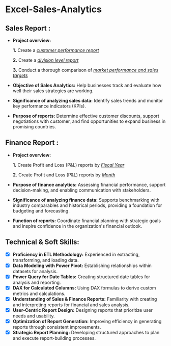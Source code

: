 # Excel-Sales-Analytics
## Sales Report :


- **Project overview:** 

     **1.** Create a _[customer performance report](https://github.com/AbhiAnki123/Excel-Sales-Analytics/blob/main/Customer%20Performance%20Report.pdf)_

     **2.** Create a _[division level report](https://github.com/AbhiAnki123/Excel-Sales-Analytics/blob/main/Division%20Level%20Report.pdf)_

     **3.** Conduct a thorough comparison of _[market performance and sales targets](https://github.com/AbhiAnki123/Excel-Sales-Analytics/blob/main/Performance%20vs%20Target%20Report.pdf)_

- **Objective of Sales Analytics:** Help businesses track and evaluate how well their sales strategies are working.
- **Significance of analyzing sales data:** Identify sales trends and monitor key performance indicators (KPIs).
- **Purpose of reports:** Determine effective customer discounts, support negotiations with customer, and find opportunities to expand business in promising countries.

## Finance Report :

- **Project overview:** 

     **1.** Create Profit and Loss (P&L) reports by _[Fiscal Year](https://github.com/AbhiAnki123/Excel-Sales-Analytics/blob/main/P%26L%20statement%20by%20year.pdf)_

     **2.** Create Profit and Loss (P&L) reports by _[Month](https://github.com/AbhiAnki123/Excel-Sales-Analytics/blob/main/P%26L%20statement%20by%20month.pdf)_

- **Purpose of finance analytics:** Assessing financial performance, support decision-making, and enabling communication with stakeholders.
- **Significance of analyzing finance data:** Supports benchmarking with industry comparables and historical periods, providing a foundation for budgeting and forecasting.
- **Function of reports:** Coordinate financial planning with strategic goals and inspire confidence in the organization's financial outlook.

## Technical & Soft Skills:
- [x]	**Proficiency in ETL Methodology:** Experienced in extracting, transforming, and loading data.
- [x]	**Data Modeling with Power Pivot:** Establishing relationships within datasets for analysis.
- [x]	**Power Query for Date Tables:** Creating structured date tables for analysis and reporting.
- [x]	**DAX for Calculated Columns:** Using DAX formulas to derive custom metrics and calculations.
- [x]	**Understanding of Sales & Finance Reports:** Familiarity with creating and interpreting reports for financial and sales analysis.
- [x]	**User-Centric Report Design:** Designing reports that prioritize user needs and usability.
- [x]	**Optimization of Report Generation:** Improving efficiency in generating reports through consistent improvements.
- [x]	**Strategic Report Planning:** Developing structured approaches to plan and execute report-building processes.
